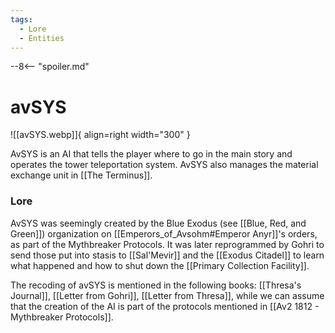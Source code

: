 ```yaml
---
tags:
  - Lore
  - Entities
---
```


--8<-- "spoiler.md"

# avSYS

![[avSYS.webp]]{ align=right width="300" }

AvSYS is an AI that tells the player where to go in the main story and operates the tower teleportation system. AvSYS also manages the material exchange unit in [[The Terminus]].

### Lore

AvSYS was seemingly created by the Blue Exodus (see [[Blue, Red, and Green]]) organization on [[Emperors_of_Avsohm#Emperor Anyr]]'s orders, as part of the Mythbreaker Protocols. It was later reprogrammed by Gohri to send those put into stasis to [[Sal'Mevir]] and the [[Exodus Citadel]] to learn what happened and how to shut down the [[Primary Collection Facility]].

The recoding of avSYS is mentioned in the following books: [[Thresa's Journal]], [[Letter from Gohri]], [[Letter from Thresa]], while we can assume that the creation of the AI is part of the protocols mentioned in [[Av2 1812 - Mythbreaker Protocols]].